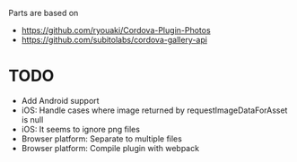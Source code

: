 Parts are based on

- https://github.com/ryouaki/Cordova-Plugin-Photos
- https://github.com/subitolabs/cordova-gallery-api 

# TODO

- Add Android support
- iOS: Handle cases where image returned by requestImageDataForAsset is null
- iOS: It seems to ignore png files
- Browser platform: Separate to multiple files
- Browser platform: Compile plugin with webpack
